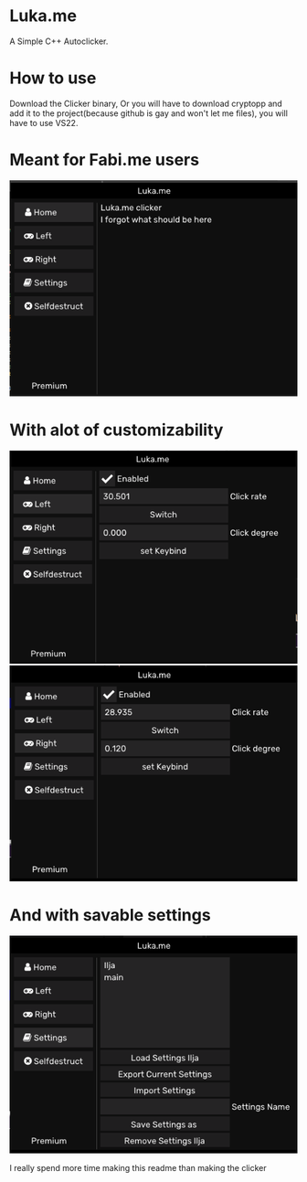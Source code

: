 # Luka.me
A Simple C++ Autoclicker.

# How to use
Download the Clicker binary, Or you will have to download cryptopp and add it to the project(because github is gay and won't let me files), you will have to use VS22.

# Meant for Fabi.me users
![Home Gui](./docs/images/gui_main.png)

# With alot of customizability
![Left Gui](./docs/images/gui_left.png)
![Right Gui](./docs/images/gui_right.png)

# And with savable settings
![Settings Gui](./docs/images/gui_settings.png)

I really spend more time making this readme than making the clicker 
